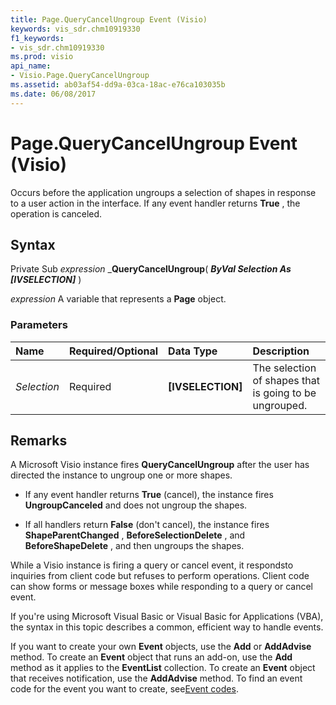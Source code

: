 ```yaml
---
title: Page.QueryCancelUngroup Event (Visio)
keywords: vis_sdr.chm10919330
f1_keywords:
- vis_sdr.chm10919330
ms.prod: visio
api_name:
- Visio.Page.QueryCancelUngroup
ms.assetid: ab03af54-dd9a-03ca-18ac-e76ca103035b
ms.date: 06/08/2017
---
```



# Page.QueryCancelUngroup Event (Visio)

Occurs before the application ungroups a selection of shapes in response to a user action in the interface. If any event handler returns **True** , the operation is canceled.


## Syntax

Private Sub  _expression_ _**QueryCancelUngroup**( **_ByVal Selection As [IVSELECTION]_** )

 _expression_ A variable that represents a **Page** object.


### Parameters



|**Name**|**Required/Optional**|**Data Type**|**Description**|
|:-----|:-----|:-----|:-----|
| _Selection_|Required| **[IVSELECTION]**|The selection of shapes that is going to be ungrouped.|

## Remarks

A Microsoft Visio instance fires **QueryCancelUngroup** after the user has directed the instance to ungroup one or more shapes.




- If any event handler returns **True** (cancel), the instance fires **UngroupCanceled** and does not ungroup the shapes.
    
- If all handlers return **False** (don't cancel), the instance fires **ShapeParentChanged** , **BeforeSelectionDelete** , and **BeforeShapeDelete** , and then ungroups the shapes.
    


While a Visio instance is firing a query or cancel event, it respondsto inquiries from client code but refuses to perform operations. Client code can show forms or message boxes while responding to a query or cancel event.

If you're using Microsoft Visual Basic or Visual Basic for Applications (VBA), the syntax in this topic describes a common, efficient way to handle events.

If you want to create your own **Event** objects, use the **Add** or **AddAdvise** method. To create an **Event** object that runs an add-on, use the **Add** method as it applies to the **EventList** collection. To create an **Event** object that receives notification, use the **AddAdvise** method. To find an event code for the event you want to create, see[Event codes](http://msdn.microsoft.com/library/de8f5c7a-421d-ebcf-22b6-4310a202ef64%28Office.15%29.aspx).


